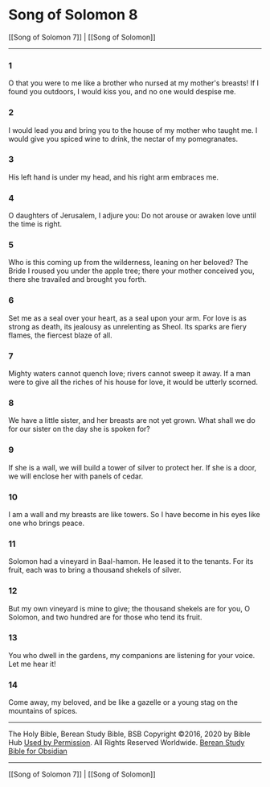 # Song of Solomon 8

[[Song of Solomon 7]] | [[Song of Solomon]]

---

### 1
O that you were to me like a brother who nursed at my mother's breasts! If I found you outdoors, I would kiss you, and no one would despise me.

### 2
I would lead you and bring you to the house of my mother who taught me. I would give you spiced wine to drink, the nectar of my pomegranates.

### 3
His left hand is under my head, and his right arm embraces me.

### 4
O daughters of Jerusalem, I adjure you: Do not arouse or awaken love until the time is right.

### 5
Who is this coming up from the wilderness, leaning on her beloved? The Bride I roused you under the apple tree; there your mother conceived you, there she travailed and brought you forth.

### 6
Set me as a seal over your heart, as a seal upon your arm. For love is as strong as death, its jealousy as unrelenting as Sheol. Its sparks are fiery flames, the fiercest blaze of all.

### 7
Mighty waters cannot quench love; rivers cannot sweep it away. If a man were to give all the riches of his house for love, it would be utterly scorned.

### 8
We have a little sister, and her breasts are not yet grown. What shall we do for our sister on the day she is spoken for?

### 9
If she is a wall, we will build a tower of silver to protect her. If she is a door, we will enclose her with panels of cedar.

### 10
I am a wall and my breasts are like towers. So I have become in his eyes like one who brings peace.

### 11
Solomon had a vineyard in Baal-hamon. He leased it to the tenants. For its fruit, each was to bring a thousand shekels of silver.

### 12
But my own vineyard is mine to give; the thousand shekels are for you, O Solomon, and two hundred are for those who tend its fruit.

### 13
You who dwell in the gardens, my companions are listening for your voice. Let me hear it!

### 14
Come away, my beloved, and be like a gazelle or a young stag on the mountains of spices.

---

The Holy Bible, Berean Study Bible, BSB
Copyright ©2016, 2020 by Bible Hub
[Used by Permission](https://berean.bible/terms.htm). All Rights Reserved Worldwide.
[Berean Study Bible for Obsidian](https://github.com/gapmiss/berean-study-bible-for-obsidian)

---

[[Song of Solomon 7]] | [[Song of Solomon]]

